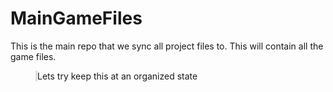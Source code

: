 # MainGameFiles
This is the main repo that we sync all project files to. This will contain all the game files.
<div style="border-left: 0.25em solid #ddd;display: block;-webkit-margin-before: 1em;-webkit-margin-after: 1em;-webkit-margin-start: 40px;-webkit-margin-end:40px;">Lets try keep this at an organized state
